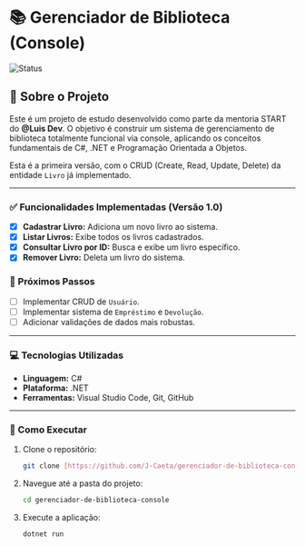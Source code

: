 # 📚 Gerenciador de Biblioteca (Console)

![Status](https://img.shields.io/badge/status-em--desenvolvimento-yellow)

## 📝 Sobre o Projeto

Este é um projeto de estudo desenvolvido como parte da mentoria START do **@Luis Dev**. O objetivo é construir um sistema de gerenciamento de biblioteca totalmente funcional via console, aplicando os conceitos fundamentais de C#, .NET e Programação Orientada a Objetos.

Esta é a primeira versão, com o CRUD (Create, Read, Update, Delete) da entidade `Livro` já implementado.

---

### ✅ Funcionalidades Implementadas (Versão 1.0)

-   [x] **Cadastrar Livro:** Adiciona um novo livro ao sistema.
-   [x] **Listar Livros:** Exibe todos os livros cadastrados.
-   [x] **Consultar Livro por ID:** Busca e exibe um livro específico.
-   [x] **Remover Livro:** Deleta um livro do sistema.

### 🚀 Próximos Passos

-   [ ] Implementar CRUD de `Usuário`.
-   [ ] Implementar sistema de `Empréstimo` e `Devolução`.
-   [ ] Adicionar validações de dados mais robustas.

---

### 💻 Tecnologias Utilizadas

-   **Linguagem:** C#
-   **Plataforma:** .NET
-   **Ferramentas:** Visual Studio Code, Git, GitHub

---

### 🔧 Como Executar

1.  Clone o repositório:
    ```bash
    git clone [https://github.com/J-Caeta/gerenciador-de-biblioteca-console.git](https://github.com/J-Caeta/gerenciador-de-biblioteca-console.git)
    ```
2.  Navegue até a pasta do projeto:
    ```bash
    cd gerenciador-de-biblioteca-console
    ```
3.  Execute a aplicação:
    ```bash
    dotnet run
    ```
